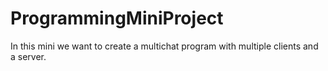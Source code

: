 # ProgrammingMiniProject
In this mini we want to create a multichat program with multiple clients and a server.
